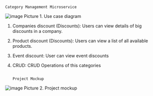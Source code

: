                                                                                 Category Management Microservice
![image](https://github.com/nbmDaka/Microservice/assets/122509286/7874f3d8-7b28-4d08-ac86-f7c84e76e451)
Picture 1. Use case diagram
1.	Companies discount (Discounts): Users can view details of big discounts in a company.
2.	Product discount (Discounts): Users can view a list of all available products.
3.	Event discount: User can view event discounts
4.	CRUD: CRUD Operations of this categories


                                                                                      Project Mockup
![image](https://github.com/nbmDaka/Microservice/assets/122509286/047e27d1-a777-4540-be84-a4918d5d21cc)
                                                                                      Picture 2. Project mockup

  	
